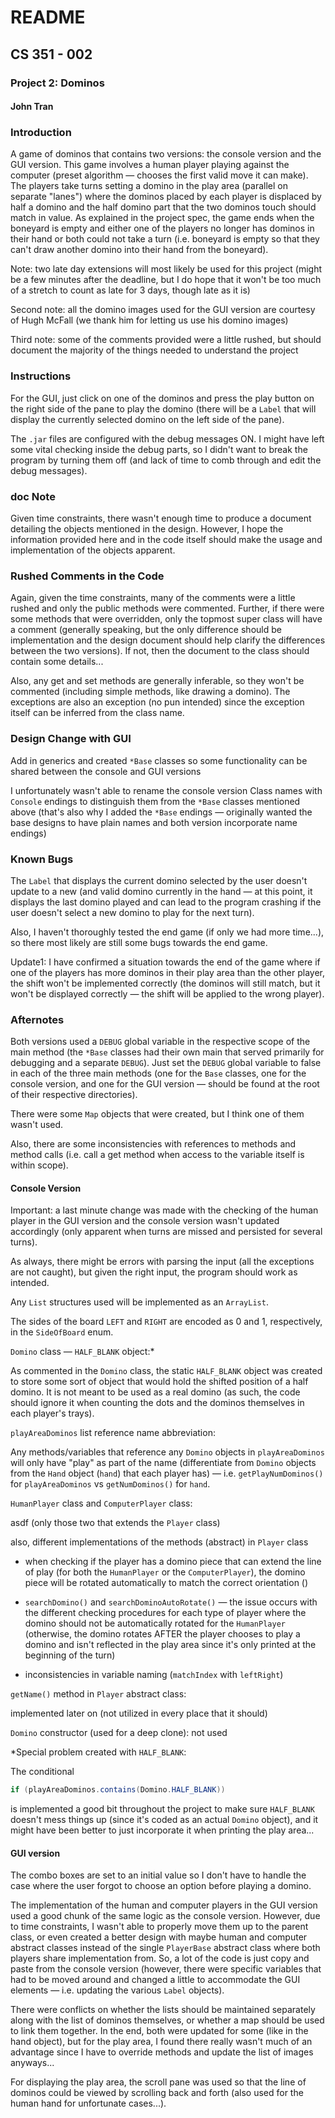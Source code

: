 # README
## CS 351 - 002
### Project 2: Dominos
#### John Tran

### Introduction

A game of dominos that contains two versions: the console version and the GUI version. This game involves a human player playing against the computer (preset algorithm &mdash; chooses the first valid move it can make). The players take turns setting a domino in the play area (parallel on separate "lanes") where the dominos placed by each player is displaced by half a domino and the half domino part that the two dominos touch should match in value. As explained in the project spec, the game ends when the boneyard is empty and either one of the players no longer has dominos in their hand or both could not take a turn (i.e. boneyard is empty so that they can't draw another domino into their hand from the boneyard).

Note: two late day extensions will most likely be used for this project (might be a few minutes after the deadline, but I do hope that it won't be too much of a stretch to count as late for 3 days, though late as it is)

Second note: all the domino images used for the GUI version are courtesy of Hugh McFall (we thank him for letting us use his domino images)

Third note: some of the comments provided were a little rushed, but should document the majority of the things needed to understand the project

### Instructions

For the GUI, just click on one of the dominos and press the play button on the right side of the pane to play the domino (there will be a `Label` that will display the currently selected domino on the left side of the pane).

The `.jar` files are configured with the debug messages ON. I might have left some vital checking inside the debug parts, so I didn't want to break the program by turning them off (and lack of time to comb through and edit the debug messages).



### doc Note

Given time constraints, there wasn't enough time to produce a document detailing the objects mentioned in the design. However, I hope the information provided here and in the code itself should make the usage and implementation of the objects apparent.

### Rushed Comments in the Code

Again, given the time constraints, many of the comments were a little rushed and only the public methods were commented. Further, if there were some methods that were overridden, only the topmost super class will have a comment (generally speaking, but the only difference should be implementation and the design document should help clarify the differences between the two versions). If not, then the document to the class should contain some details...

Also, any get and set methods are generally inferable, so they won't be commented (including simple methods, like drawing a domino). The exceptions are also an exception (no pun intended) since the exception itself can be inferred from the class name.

### Design Change with GUI

Add in generics and created `*Base` classes so some functionality can be shared between the console and GUI versions

I unfortunately wasn't able to rename the console version Class names with `Console` endings to distinguish them from the `*Base` classes mentioned above (that's also why I added the `*Base` endings &mdash; originally wanted the base designs to have plain names and both version incorporate name endings)

### Known Bugs

The `Label` that displays the current domino selected by the user doesn't update to a new (and valid domino currently in the hand &mdash; at this point, it displays the last domino played and can lead to the program crashing if the user doesn't select a new domino to play for the next turn).

Also, I haven't thoroughly tested the end game (if only we had more time...), so there most likely are still some bugs towards the end game.

Update1: I have confirmed a situation towards the end of the game where if one of the players has more dominos in their play area than the other player, the shift won't be implemented correctly (the dominos will still match, but it won't be displayed correctly &mdash; the shift will be applied to the wrong player).

### Afternotes

Both versions used a `DEBUG` global variable in the respective scope of the main method (the `*Base` classes had their own main that served primarily for debugging and a separate `DEBUG`). Just set the `DEBUG` global variable to false in each of the three main methods (one for the `Base` classes, one for the console version, and one for the GUI version &mdash; should be found at the root of their respective directories).

There were some `Map` objects that were created, but I think one of them wasn't used.

Also, there are some inconsistencies with references to methods and method calls (i.e. call a get method when access to the variable itself is within scope).

#### Console Version

Important: a last minute change was made with the checking of the human player in the GUI version and the console version wasn't updated accordingly (only apparent when turns are missed and persisted for several turns).

As always, there might be errors with parsing the input (all the exceptions are not caught), but given the right input, the program should work as intended.

Any `List` structures used will be implemented as an `ArrayList`.

The sides of the board `LEFT` and `RIGHT` are encoded as 0 and 1, respectively, in the `SideOfBoard` enum.

`Domino` class &mdash; `HALF_BLANK` object:*

As commented in the `Domino` class, the static `HALF_BLANK` object was created to store some sort of object that would hold the shifted position of a half domino. It is not meant to be used as a real domino (as such, the code should ignore it when counting the dots and the dominos themselves in each player's trays).

`playAreaDominos` list reference name abbreviation:

Any methods/variables that reference any `Domino` objects in `playAreaDominos` will only have "play" as part of the name (differentiate from `Domino` objects from the `Hand` object (`hand`) that each player has) &mdash; i.e. `getPlayNumDominos()` for `playAreaDominos` vs `getNumDominos()` for `hand`.

`HumanPlayer` class and `ComputerPlayer` class:

asdf (only those two that extends the `Player` class)

also, different implementations of the methods (abstract) in `Player` class

- when checking if the player has a domino piece that can extend the line of play (for both the `HumanPlayer` or the `ComputerPlayer`), the domino piece will be rotated automatically to match the correct orientation ()

- `searchDomino()` and `searchDominoAutoRotate()` &mdash; the issue occurs with the different checking procedures for each type of player where the domino should not be automatically rotated for the `HumanPlayer` (otherwise, the domino rotates AFTER the player chooses to play a domino and isn't reflected in the play area since it's only printed at the beginning of the turn)

- inconsistencies in variable naming (`matchIndex` with `leftRight`)

`getName()` method in `Player` abstract class:

implemented later on (not utilized in every place that it should)

`Domino` constructor (used for a deep clone): not used

*Special problem created with `HALF_BLANK`:

The conditional

```java
if (playAreaDominos.contains(Domino.HALF_BLANK))
```
is implemented a good bit throughout the project to make sure `HALF_BLANK` doesn't mess things up (since it's coded as an actual `Domino` object), and it might have been better to just incorporate it when printing the play area...

#### GUI version

The combo boxes are set to an initial value so I don't have to handle the case where the user forgot to choose an option before playing a domino.

The implementation of the human and computer players in the GUI version used a good chunk of the same logic as the console version. However, due to time constraints, I wasn't able to properly move them up to the parent class, or even created a better design with maybe human and computer abstract classes instead of the single `PlayerBase` abstract class where both players share implementation from. So, a lot of the code is just copy and paste from the console version (however, there were specific variables that had to be moved around and changed a little to accommodate the GUI elements &mdash; i.e. updating the various `Label` objects).

There were conflicts on whether the lists should be maintained separately along with the list of dominos themselves, or whether a map should be used to link them together. In the end, both were updated for some (like in the hand object), but for the play area, I found there really wasn't much of an advantage since I have to override methods and update the list of images anyways...

For displaying the play area, the scroll pane was used so that the line of dominos could be viewed by scrolling back and forth (also used for the human hand for unfortunate cases...).
